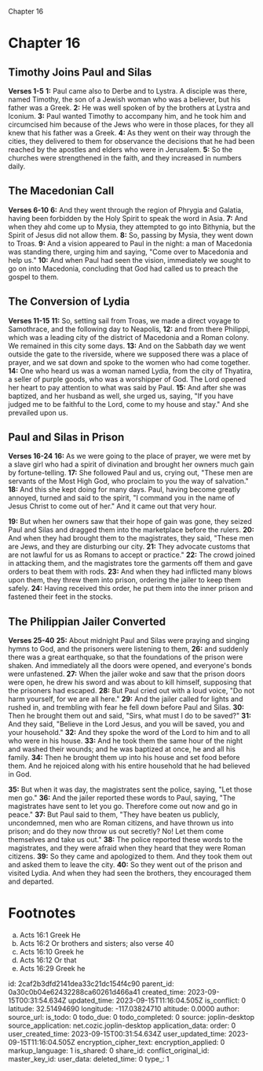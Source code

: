 Chapter 16

# Chapter 16
## Timothy Joins Paul and Silas
**Verses 1-5**
**1:** Paul came also to Derbe and to Lystra. A disciple was there, named Timothy, the son of a Jewish woman who was a believer, but his father was a Greek.
**2:** He was well spoken of by the brothers at Lystra and Iconium.
**3:** Paul wanted Timothy to accompany him, and he took him and circumcised him because of the Jews who were in those places, for they all knew that his father was a Greek.
**4:** As they went on their way through the cities, they delivered to them for observance the decisions that he had been reached by the apostles and elders who were in Jerusalem.
**5:** So the churches were strengthened in the faith, and they increased in numbers daily.

## The Macedonian Call
**Verses 6-10**
**6:** And they went through the region of Phrygia and Galatia, having been forbidden by the Holy Spirit to speak the word in Asia.
**7:** And when they ahd come up to Mysia, they attempted to go into Bithynia, but the Spirit of Jesus did not allow them.
**8:** So, passing by Mysia, they went down to Troas.
**9:** And a vision appeared to Paul in the night: a man of Macedonia was standing there, urging him and saying, "Come over to Macedonia and help us."
**10:** And when Paul had seen the vision, immediately we sought to go on into Macedonia, concluding that God had called us to preach the gospel to them.

## The Conversion of Lydia
**Verses 11-15**
**11:** So, setting sail from Troas, we made a direct voyage to Samothrace, and the following day to Neapolis,
**12:** and from there Philippi, which was a leading city of the district of Macedonia and a Roman colony. We remained in this city some days.
**13:** And on the Sabbath day we went outside the gate to the riverside, where we supposed there was a place of prayer, and we sat down and spoke to the women who had come together.
**14:** One who heard us was a woman named Lydia, from the city of Thyatira, a seller of purple goods, who was a worshipper of God. The Lord opened her heart to pay attention to what was said by Paul. 
**15:** And after she was baptized, and her husband as well, she urged us, saying, "If you have judged me to be faithful to the Lord, come to my house and stay." And she prevailed upon us.

## Paul and Silas in Prison
**Verses 16-24**
**16:** As we were going to the place of prayer, we were met by a slave girl who had a spirit of divination and brought her owners much gain by fortune-telling.
**17:** She followed Paul and us, crying out, "These men are servants of the Most High God, who proclaim to you the way of salvation."
**18:** And this she kept doing for many days. Paul, having become greatly annoyed, turned and said to the spirit, "I command you in the name of Jesus Christ to come out of her." And it came out that very hour.

**19:** But when her owners saw that their hope of gain was gone, they seized Paul and Silas and dragged them into the marketplace before the rulers.
**20:** And when they had brought them to the magistrates, they said, "These men are Jews, and they are disturbing our city.
**21:** They advocate customs that are not lawful for us as Romans to accept or practice."
**22:** The crowd joined in attacking them, and the magistrates tore the garments off them and gave orders to beat them with rods.
**23:** And when they had inflicted many blows upon them, they threw them into prison, ordering the jailer to keep them safely.
**24:** Having received this order, he put them into the inner prison and fastened their feet in the stocks.

## The Philippian Jailer Converted
**Verses 25-40**
**25:** About midnight Paul and Silas were praying and singing hymns to God, and the prisoners were listening to them, 
**26:** and suddenly there was a great earthquake, so that the foundations of the prison were shaken. And immediately all the doors were opened, and everyone's bonds were unfastened.
**27:** When the jailer woke and saw that the prison doors were open, he drew his sword and was about to kill himself, supposing that the prisoners had escaped.
**28:** But Paul cried out with a loud voice, "Do not harm yourself, for we are all here."
**29:** And the jailer called for lights and rushed in, and trembling with fear he fell down before Paul and Silas.
**30:** Then he brought them out and said, "Sirs, what must I do to be saved?"
**31:** And they said, "Believe in the Lord Jesus, and you will be saved, you and your household."
**32:** And they spoke the word of the Lord to him and to all who were in his house.
**33:** And he took them the same hour of the night and washed their wounds; and he was baptized at once, he and all his family.
**34:** Then he brought them up into his house and set food before them. And he rejoiced along with his entire household that he had believed in God.

**35:** But when it was day, the magistrates sent the police, saying, "Let those men go."
**36:** And the jailer reported these words to Paul, saying, "The magistrates have sent to let you go. Therefore come out now and go in peace."
**37:** But Paul said to them, "They have beaten us publicly, uncondemned, men who are Roman citizens, and have thrown us into prison; and do they now throw us out secretly? No! Let them come themselves and take us out."
**38:** The police reported these words to the magistrates, and they were afraid when they heard that they were Roman citizens.
**39:** So they came and apologized to them. And they took them out and asked them to leave the city.
**40:** So they went out of the prison and visited Lydia. And when they had seen the brothers, they encouraged them and departed.

# Footnotes
<ol type='a'>
	<li>Acts 16:1 Greek He</li>
	<li>Acts 16:2 Or brothers and sisters; also verse 40</li>
	<li>Acts 16:10 Greek he</li>
	<li>Acts 16:12 Or that</li>
	<li>Acts 16:29 Greek he</li>
</ol>


id: 2caf2b3dfd2141dea33c21dc154f4c90
parent_id: 0a30c0b04e62432288ca60261d466a41
created_time: 2023-09-15T00:31:54.634Z
updated_time: 2023-09-15T11:16:04.505Z
is_conflict: 0
latitude: 32.51494690
longitude: -117.03824710
altitude: 0.0000
author: 
source_url: 
is_todo: 0
todo_due: 0
todo_completed: 0
source: joplin-desktop
source_application: net.cozic.joplin-desktop
application_data: 
order: 0
user_created_time: 2023-09-15T00:31:54.634Z
user_updated_time: 2023-09-15T11:16:04.505Z
encryption_cipher_text: 
encryption_applied: 0
markup_language: 1
is_shared: 0
share_id: 
conflict_original_id: 
master_key_id: 
user_data: 
deleted_time: 0
type_: 1